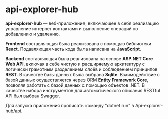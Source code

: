 # api-explorer-hub

**api-explorer-hub** — веб-приложение, включающее в себя реализацию управление интернет контактами и выполнение операций по добавлению и удалению.

**Frontend** составляющая была реализована с помощью библиотеки **React**. Подавляющая часть кода была написана на **JavaScript**.

**Backend** составляющая была реализована на основе **ASP.NET Core Web API**, включая в себе чистую и расширяемую архитектуру с логически грамотным разделением слоёв и соблюдением принципов **REST**. В качестве базы данных была выбрана **Sqlite**. Взаимодействие с базой данных осуществляется через ORM **Entity Framework Core**, позволяя работать с базой данных с помощью объектов .NET. В качестве набора инструментов для автоматического описания RESTful API был выбран Swagger.

Для запуска приложения прописать команду "dotnet run" в Api-explorer-hub/api.
